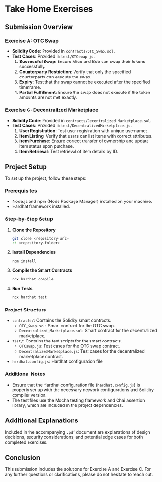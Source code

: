 # Take Home Exercises

## Submission Overview

### Exercise A: OTC Swap

- **Solidity Code**: Provided in `contracts/OTC_Swap.sol`.
- **Test Cases**: Provided in `test/OTCswap.js`.
  1. **Successful Swap**: Ensure Alice and Bob can swap their tokens successfully.
  2. **Counterparty Restriction**: Verify that only the specified counterparty can execute the swap.
  3. **Expiry**: Test that the swap cannot be executed after the specified timeframe.
  4. **Partial Fulfillment**: Ensure the swap does not execute if the token amounts are not met exactly.

### Exercise C: Decentralized Marketplace

- **Solidity Code**: Provided in `contracts/Decentralized_Marketplace.sol`.
- **Test Cases**: Provided in `test/DecentralizedMarketplace.js`.
  1. **User Registration**: Test user registration with unique usernames.
  2. **Item Listing**: Verify that users can list items with correct attributes.
  3. **Item Purchase**: Ensure correct transfer of ownership and update item status upon purchase.
  4. **Item Retrieval**: Test retrieval of item details by ID.

## Project Setup

To set up the project, follow these steps:

### Prerequisites

- Node.js and npm (Node Package Manager) installed on your machine.
- Hardhat framework installed.

### Step-by-Step Setup

1. **Clone the Repository**

   ```bash
   git clone <repository-url>
   cd <repository-folder>
   ```

2. **Install Dependencies**

   ```bash
   npm install
   ```

3. **Compile the Smart Contracts**

   ```bash
   npx hardhat compile
   ```

4. **Run Tests**
   ```bash
   npx hardhat test
   ```

### Project Structure

- `contracts/`: Contains the Solidity smart contracts.
  - `OTC_Swap.sol`: Smart contract for the OTC swap.
  - `Decentralized_Marketplace.sol`: Smart contract for the decentralized marketplace.
- `test/`: Contains the test scripts for the smart contracts.
  - `OTCswap.js`: Test cases for the OTC swap contract.
  - `DecentralizedMarketplace.js`: Test cases for the decentralized marketplace contract.
- `hardhat.config.js`: Hardhat configuration file.

### Additional Notes

- Ensure that the Hardhat configuration file (`hardhat.config.js`) is properly set up with the necessary network configurations and Solidity compiler version.
- The test files use the Mocha testing framework and Chai assertion library, which are included in the project dependencies.

## Additional Explanations

Included in the accompanying `.pdf` document are explanations of design decisions, security considerations, and potential edge cases for both completed exercises.

## Conclusion

This submission includes the solutions for Exercise A and Exercise C. For any further questions or clarifications, please do not hesitate to reach out.
